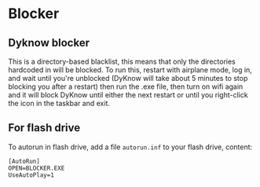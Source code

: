# Blocker

## Dyknow blocker
This is a directory-based blacklist, this means that only the directories hardcoded in will be blocked. To run this, restart with airplane mode, log in, and wait until you're unblocked (DyKnow will take about 5 minutes to stop blocking you after a restart) then run the .exe file, then turn on wifi again and it will block DyKnow until either the next restart or until you right-click the icon in the taskbar and exit.

## For flash drive
To autorun in flash drive, add a file `autorun.inf` to your flash drive, content:

    [AutoRun]
    OPEN=BLOCKER.EXE
    UseAutoPlay=1
